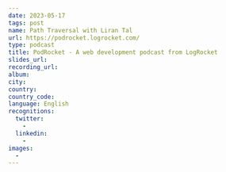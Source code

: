 ```yaml
---
date: 2023-05-17
tags: post
name: Path Traversal with Liran Tal
url: https://podrocket.logrocket.com/
type: podcast
title: PodRocket - A web development podcast from LogRocket
slides_url:
recording_url: 
album: 
city: 
country: 
country_code: 
language: English
recognitions:
  twitter:
    - 
  linkedin:
    - 
images:
  - 
---
```


